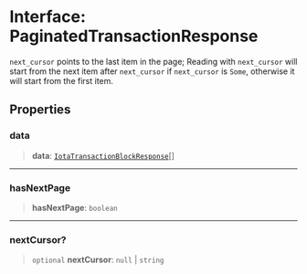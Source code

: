 # Interface: PaginatedTransactionResponse

`next_cursor` points to the last item in the page; Reading with `next_cursor` will start from the
next item after `next_cursor` if `next_cursor` is `Some`, otherwise it will start from the first
item.

## Properties

### data

> **data**: [`IotaTransactionBlockResponse`](IotaTransactionBlockResponse.md)[]

***

### hasNextPage

> **hasNextPage**: `boolean`

***

### nextCursor?

> `optional` **nextCursor**: `null` \| `string`
